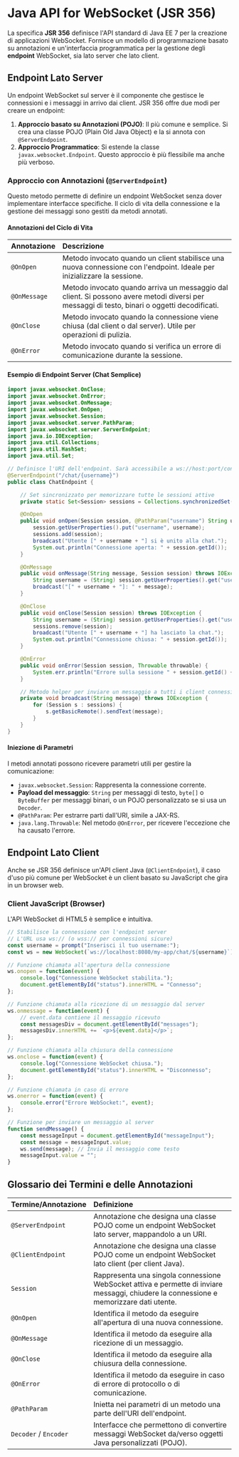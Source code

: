 # Java API for WebSocket (JSR 356)

La specifica **JSR 356** definisce l'API standard di Java EE 7 per la creazione di applicazioni WebSocket. Fornisce un modello di programmazione basato su annotazioni e un'interfaccia programmatica per la gestione degli **endpoint** WebSocket, sia lato server che lato client.

## Endpoint Lato Server

Un endpoint WebSocket sul server è il componente che gestisce le connessioni e i messaggi in arrivo dai client. JSR 356 offre due modi per creare un endpoint:

1. **Approccio basato su Annotazioni (POJO)**: Il più comune e semplice. Si crea una classe POJO (Plain Old Java Object) e la si annota con `@ServerEndpoint`.
2. **Approccio Programmatico**: Si estende la classe `javax.websocket.Endpoint`. Questo approccio è più flessibile ma anche più verboso.

### Approccio con Annotazioni (`@ServerEndpoint`)

Questo metodo permette di definire un endpoint WebSocket senza dover implementare interfacce specifiche. Il ciclo di vita della connessione e la gestione dei messaggi sono gestiti da metodi annotati.

#### Annotazioni del Ciclo di Vita

| Annotazione | Descrizione                                                                                                                            |
| :---------- | :------------------------------------------------------------------------------------------------------------------------------------- |
| `@OnOpen`   | Metodo invocato quando un client stabilisce una nuova connessione con l'endpoint. Ideale per inizializzare la sessione.                 |
| `@OnMessage`| Metodo invocato quando arriva un messaggio dal client. Si possono avere metodi diversi per messaggi di testo, binari o oggetti decodificati. |
| `@OnClose`  | Metodo invocato quando la connessione viene chiusa (dal client o dal server). Utile per operazioni di pulizia.                           |
| `@OnError`  | Metodo invocato quando si verifica un errore di comunicazione durante la sessione.                                                      |

#### Esempio di Endpoint Server (Chat Semplice)

```java
import javax.websocket.OnClose;
import javax.websocket.OnError;
import javax.websocket.OnMessage;
import javax.websocket.OnOpen;
import javax.websocket.Session;
import javax.websocket.server.PathParam;
import javax.websocket.server.ServerEndpoint;
import java.io.IOException;
import java.util.Collections;
import java.util.HashSet;
import java.util.Set;

// Definisce l'URI dell'endpoint. Sarà accessibile a ws://host:port/context-path/chat/{username}
@ServerEndpoint("/chat/{username}")
public class ChatEndpoint {

    // Set sincronizzato per memorizzare tutte le sessioni attive
    private static Set<Session> sessions = Collections.synchronizedSet(new HashSet<>());

    @OnOpen
    public void onOpen(Session session, @PathParam("username") String username) throws IOException {
        session.getUserProperties().put("username", username);
        sessions.add(session);
        broadcast("Utente [" + username + "] si è unito alla chat.");
        System.out.println("Connessione aperta: " + session.getId());
    }

    @OnMessage
    public void onMessage(String message, Session session) throws IOException {
        String username = (String) session.getUserProperties().get("username");
        broadcast("[" + username + "]: " + message);
    }

    @OnClose
    public void onClose(Session session) throws IOException {
        String username = (String) session.getUserProperties().get("username");
        sessions.remove(session);
        broadcast("Utente [" + username + "] ha lasciato la chat.");
        System.out.println("Connessione chiusa: " + session.getId());
    }

    @OnError
    public void onError(Session session, Throwable throwable) {
        System.err.println("Errore sulla sessione " + session.getId() + ": " + throwable.getMessage());
    }

    // Metodo helper per inviare un messaggio a tutti i client connessi
    private void broadcast(String message) throws IOException {
        for (Session s : sessions) {
            s.getBasicRemote().sendText(message);
        }
    }
}
```

#### Iniezione di Parametri

I metodi annotati possono ricevere parametri utili per gestire la comunicazione:

- `javax.websocket.Session`: Rappresenta la connessione corrente.
- **Payload del messaggio**: `String` per messaggi di testo, `byte[]` o `ByteBuffer` per messaggi binari, o un POJO personalizzato se si usa un `Decoder`.
- `@PathParam`: Per estrarre parti dall'URI, simile a JAX-RS.
- `java.lang.Throwable`: Nel metodo `@OnError`, per ricevere l'eccezione che ha causato l'errore.

## Endpoint Lato Client

Anche se JSR 356 definisce un'API client Java (`@ClientEndpoint`), il caso d'uso più comune per WebSocket è un client basato su JavaScript che gira in un browser web.

### Client JavaScript (Browser)

L'API WebSocket di HTML5 è semplice e intuitiva.

```javascript
// Stabilisce la connessione con l'endpoint server
// L'URL usa ws:// (o wss:// per connessioni sicure)
const username = prompt("Inserisci il tuo username:");
const ws = new WebSocket(`ws://localhost:8080/my-app/chat/${username}`);

// Funzione chiamata all'apertura della connessione
ws.onopen = function(event) {
    console.log("Connessione WebSocket stabilita.");
    document.getElementById("status").innerHTML = "Connesso";
};

// Funzione chiamata alla ricezione di un messaggio dal server
ws.onmessage = function(event) {
    // event.data contiene il messaggio ricevuto
    const messagesDiv = document.getElementById("messages");
    messagesDiv.innerHTML += `<p>${event.data}</p>`;
};

// Funzione chiamata alla chiusura della connessione
ws.onclose = function(event) {
    console.log("Connessione WebSocket chiusa.");
    document.getElementById("status").innerHTML = "Disconnesso";
};

// Funzione chiamata in caso di errore
ws.onerror = function(event) {
    console.error("Errore WebSocket:", event);
};

// Funzione per inviare un messaggio al server
function sendMessage() {
    const messageInput = document.getElementById("messageInput");
    const message = messageInput.value;
    ws.send(message); // Invia il messaggio come testo
    messageInput.value = "";
}
```

## Glossario dei Termini e delle Annotazioni

| Termine/Annotazione | Definizione                                                                                                                            |
| :------------------ | :------------------------------------------------------------------------------------------------------------------------------------- |
| `@ServerEndpoint`   | Annotazione che designa una classe POJO come un endpoint WebSocket lato server, mappandolo a un URI.                                     |
| `@ClientEndpoint`   | Annotazione che designa una classe POJO come un endpoint WebSocket lato client (per client Java).                                        |
| `Session`           | Rappresenta una singola connessione WebSocket attiva e permette di inviare messaggi, chiudere la connessione e memorizzare dati utente. |
| `@OnOpen`           | Identifica il metodo da eseguire all'apertura di una nuova connessione.                                                                |
| `@OnMessage`        | Identifica il metodo da eseguire alla ricezione di un messaggio.                                                                       |
| `@OnClose`          | Identifica il metodo da eseguire alla chiusura della connessione.                                                                      |
| `@OnError`          | Identifica il metodo da eseguire in caso di errore di protocollo o di comunicazione.                                                   |
| `@PathParam`        | Inietta nei parametri di un metodo una parte dell'URI dell'endpoint.                                                                  |
| `Decoder` / `Encoder` | Interfacce che permettono di convertire messaggi WebSocket da/verso oggetti Java personalizzati (POJO).                                |
